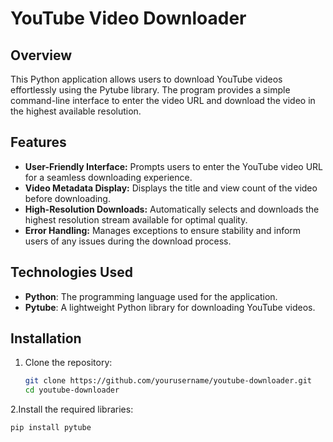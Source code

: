 # YouTube Video Downloader

## Overview

This Python application allows users to download YouTube videos effortlessly using the Pytube library. The program provides a simple command-line interface to enter the video URL and download the video in the highest available resolution.

## Features

- **User-Friendly Interface:** Prompts users to enter the YouTube video URL for a seamless downloading experience.
- **Video Metadata Display:** Displays the title and view count of the video before downloading.
- **High-Resolution Downloads:** Automatically selects and downloads the highest resolution stream available for optimal quality.
- **Error Handling:** Manages exceptions to ensure stability and inform users of any issues during the download process.

## Technologies Used

- **Python**: The programming language used for the application.
- **Pytube**: A lightweight Python library for downloading YouTube videos.

## Installation

1. Clone the repository:
   ```bash
   git clone https://github.com/yourusername/youtube-downloader.git
   cd youtube-downloader
2.Install the required libraries:
  ```bash
  pip install pytube


